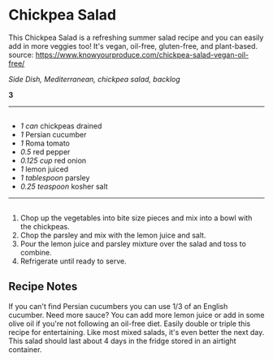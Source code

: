 # Chickpea Salad


This Chickpea Salad is a refreshing summer salad recipe and you can easily add in more veggies too! It's vegan, oil-free, gluten-free, and plant-based.
source: https://www.knowyourproduce.com/chickpea-salad-vegan-oil-free/

*Side Dish, Mediterranean, chickpea salad, backlog*

**3**

---

## 

- *1 can* chickpeas drained
- *1* Persian cucumber
- *1* Roma tomato
- *0.5* red pepper
- *0.125 cup* red onion
- *1* lemon  juiced
- *1 tablespoon* parsley
- *0.25 teaspoon* kosher salt

---

## 
1. Chop up the vegetables into bite size pieces and mix into a bowl with the chickpeas.
2. Chop the parsley and mix with the lemon juice and salt.
3. Pour the lemon juice and parsley mixture over the salad and toss to combine.
4. Refrigerate until ready to serve.

## Recipe Notes

If you can't find Persian cucumbers you can use 1/3 of an English cucumber.
Need more sauce? You can add more lemon juice or add in some olive oil if you're not following an oil-free diet.
Easily double or triple this recipe for entertaining.
Like most mixed salads, it's even better the next day.
This salad should last about 4 days in the fridge stored in an airtight container.
